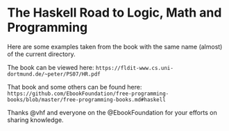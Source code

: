 # The Haskell Road to Logic, Math and Programming

Here are some examples taken from the book with the same name (almost) of the
current directory.

The book can be viewed here:
  `https://fldit-www.cs.uni-dortmund.de/~peter/PS07/HR.pdf`

That book and some others can be found here:
  `https://github.com/EbookFoundation/free-programming-books/blob/master/free-programming-books.md#haskell`

Thanks @vhf and everyone on the @EbookFoundation for your efforts on sharing
knowledge.


